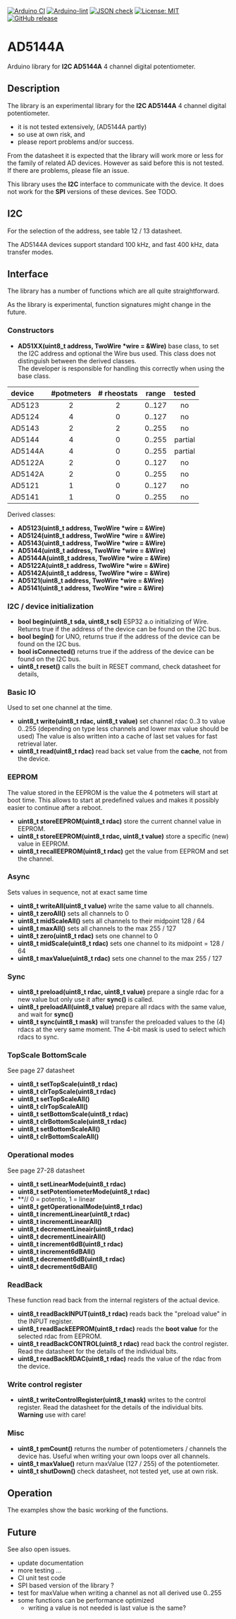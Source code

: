 
[![Arduino CI](https://github.com/RobTillaart/AD5144A/workflows/Arduino%20CI/badge.svg)](https://github.com/marketplace/actions/arduino_ci)
[![Arduino-lint](https://github.com/RobTillaart/AD5144A/actions/workflows/arduino-lint.yml/badge.svg)](https://github.com/RobTillaart/AD5144A/actions/workflows/arduino-lint.yml)
[![JSON check](https://github.com/RobTillaart/AD5144A/actions/workflows/jsoncheck.yml/badge.svg)](https://github.com/RobTillaart/AD5144A/actions/workflows/jsoncheck.yml)
[![License: MIT](https://img.shields.io/badge/license-MIT-green.svg)](https://github.com/RobTillaart/AD5144A/blob/master/LICENSE)
[![GitHub release](https://img.shields.io/github/release/RobTillaart/AD5144A.svg?maxAge=3600)](https://github.com/RobTillaart/AD5144A/releases)


# AD5144A

Arduino library for **I2C AD5144A** 4 channel digital potentiometer.


## Description

The library is an experimental library for the **I2C AD5144A** 4 channel digital potentiometer.
- it is not tested extensively, (AD5144A partly)
- so use at own risk, and
- please report problems and/or success.

From the datasheet it is expected that the library will work more or less 
for the family of related AD devices. However as said before this is not tested.
If there are problems, please file an issue.

This library uses the **I2C** interface to communicate with the device. 
It does not work for the **SPI** versions of these devices. 
See TODO.


## I2C

For the selection of the address, see table 12 / 13 datasheet.

The AD5144A devices support standard 100 kHz, and fast 400 kHz, data transfer modes.


## Interface

The library has a number of functions which are all quite straightforward.

As the library is experimental, function signatures might change in the future.


### Constructors

- **AD51XX(uint8_t address, TwoWire \*wire = &Wire)** base class, to set the I2C address and optional the Wire bus used. 
This class does not distinguish between the derived classes.  
The developer is responsible for handling this correctly when using the base class.

| device  |  #potmeters | # rheostats | range  | tested  |
|:--------|:-----------:|:-----------:|:------:|:-------:|
| AD5123  |   2         |   2         | 0..127 | no      |
| AD5124  |   4         |   0         | 0..127 | no      |
| AD5143  |   2         |   2         | 0..255 | no      |
| AD5144  |   4         |   0         | 0..255 | partial |
| AD5144A |   4         |   0         | 0..255 | partial |
| AD5122A |   2         |   0         | 0..127 | no      |
| AD5142A |   2         |   0         | 0..255 | no      |
| AD5121  |   1         |   0         | 0..127 | no      |
| AD5141  |   1         |   0         | 0..255 | no      |

Derived classes:
- **AD5123(uint8_t address, TwoWire \*wire = &Wire)**
- **AD5124(uint8_t address, TwoWire \*wire = &Wire)**
- **AD5143(uint8_t address, TwoWire \*wire = &Wire)**
- **AD5144(uint8_t address, TwoWire \*wire = &Wire)**
- **AD5144A(uint8_t address, TwoWire \*wire = &Wire)**
- **AD5122A(uint8_t address, TwoWire \*wire = &Wire)**
- **AD5142A(uint8_t address, TwoWire \*wire = &Wire)**
- **AD5121(uint8_t address, TwoWire \*wire = &Wire)**
- **AD5141(uint8_t address, TwoWire \*wire = &Wire)**


### I2C / device initialization

- **bool begin(uint8_t sda, uint8_t scl)** ESP32 a.o initializing of Wire. 
Returns true if the address of the device can be found on the I2C bus.
- **bool begin()** for UNO, returns true if the address of the device can be found on the I2C bus.
- **bool isConnected()** returns true if the address of the device can be found on the I2C bus.
- **uint8_t reset()** calls the built in RESET command, check datasheet for details,


### Basic IO

Used to set one channel at the time. 

- **uint8_t write(uint8_t rdac, uint8_t value)** set channel rdac 0..3 to value 0..255 (depending on type less channels and lower max value should be used)
The value is also written into a cache of last set values for fast retrieval later.
- **uint8_t read(uint8_t rdac)** read back set value from the **cache**, not from the device.


### EEPROM

The value stored in the EEPROM is the value the 4 potmeters will start at boot time.
This allows to start at predefined values and makes it possibly easier to continue after
a reboot.

- **uint8_t storeEEPROM(uint8_t rdac)** store the current channel value in EEPROM.
- **uint8_t storeEEPROM(uint8_t rdac, uint8_t value)** store a specific (new) value in EEPROM.
- **uint8_t recallEEPROM(uint8_t rdac)** get the value from EEPROM and set the channel.


### Async 

Sets values in sequence, not at exact same time

- **uint8_t writeAll(uint8_t value)** write the same value to all channels.
- **uint8_t zeroAll()** sets all channels to 0
- **uint8_t midScaleAll()** sets all channels to their midpoint 128 / 64
- **uint8_t maxAll()** sets all channels to the max 255 / 127
- **uint8_t zero(uint8_t rdac)** sets one channel to 0
- **uint8_t midScale(uint8_t rdac)** sets one channel to its midpoint = 128 / 64
- **uint8_t maxValue(uint8_t rdac)** sets one channel to the max 255 / 127


### Sync

- **uint8_t preload(uint8_t rdac, uint8_t value)** prepare a single rdac for a new value but only use it after **sync()** is called.
- **uint8_t preloadAll(uint8_t value)** prepare all rdacs with the same value, and wait for **sync()**
- **uint8_t sync(uint8_t mask)** will transfer the preloaded values to the (4) rdacs at the very same moment. 
The 4-bit mask is used to select which rdacs to sync.


### TopScale BottomScale

See page 27 datasheet

- **uint8_t setTopScale(uint8_t rdac)**
- **uint8_t clrTopScale(uint8_t rdac)**
- **uint8_t setTopScaleAll()**
- **uint8_t clrTopScaleAll()**
- **uint8_t setBottomScale(uint8_t rdac)**
- **uint8_t clrBottomScale(uint8_t rdac)**
- **uint8_t setBottomScaleAll()**
- **uint8_t clrBottomScaleAll()**


### Operational modes

See page 27-28 datasheet

- **uint8_t setLinearMode(uint8_t rdac)**
- **uint8_t setPotentiometerMode(uint8_t rdac)**
- **// 0 = potentio, 1 = linear
- **uint8_t getOperationalMode(uint8_t rdac)**
- **uint8_t incrementLinear(uint8_t rdac)**
- **uint8_t incrementLinearAll()**
- **uint8_t decrementLineair(uint8_t rdac)**
- **uint8_t decrementLineairAll()**
- **uint8_t increment6dB(uint8_t rdac)**
- **uint8_t increment6dBAll()**
- **uint8_t decrement6dB(uint8_t rdac)**
- **uint8_t decrement6dBAll()**


### ReadBack

These function read back from the internal registers of the actual device.

- **uint8_t readBackINPUT(uint8_t rdac)** reads back the "preload value" in the INPUT register.
- **uint8_t readBackEEPROM(uint8_t rdac)** reads the **boot value** for the selected rdac from EEPROM.
- **uint8_t readBackCONTROL(uint8_t rdac)** read back the control register. Read the datasheet for the details of the individual bits.
- **uint8_t readBackRDAC(uint8_t rdac)** reads the value of the rdac from the device. 


### Write control register

- **uint8_t writeControlRegister(uint8_t mask)** writes to the control register. 
Read the datasheet for the details of the individual bits.
**Warning** use with care!


### Misc

- **uint8_t pmCount()** returns the number of potentiometers / channels the device has. 
Useful when writing your own loops over all channels.
- **uint8_t maxValue()** return maxValue (127 / 255) of the potentiometer.
- **uint8_t shutDown()** check datasheet, not tested yet, use at own risk.


## Operation

The examples show the basic working of the functions.


## Future

See also open issues.

- update documentation
- more testing ...
- CI unit test code
- SPI based version of the library ?
- test for maxValue when writing a channel as not all derived use 0..255
- some functions can be performance optimized
  - writing a value is not needed is last value is the same?

